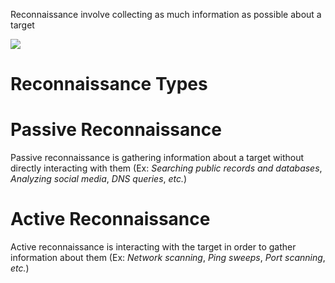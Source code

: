 Reconnaissance involve collecting as much information as possible about a target

![](https://github.com/JonmarCorpuz/SecondBrain/blob/main/Assets/Whitespace.png)

# Reconnaissance Types

# Passive Reconnaissance

Passive reconnaissance is gathering information about a target without directly interacting with them (Ex: *Searching public records and databases*, *Analyzing social media*, *DNS queries*, *etc.*)

# Active Reconnaissance

Active reconnaissance is interacting with the target in order to gather information about them (Ex: *Network scanning*, *Ping sweeps*, *Port scanning*, *etc.*)

